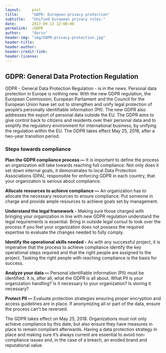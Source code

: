 ```yaml
---
layout:     post
title:      "GDPR: European privacy protection"
subtitle:   "Unified European privacy rules."
date:       2017-09-13 12:00:00
permalink:  /GDPR
author:     "dario"
header-img: "img/GDPR-privacy-protection.jpg"
header-title:
header-author:
header-credit-link:
header-license:
---
```


## GDPR: General Data Protection Regulation

GDPR - General Data Protection Regulation - is in the news. Personal data protection in Europe is nothing new. With the new GDPR regulation, the European Commission, European Parliament and the Council for the European Union have set out to strengthen and unify legal protection of people’s personally identifiable information (PII). The new GDPR also addresses the export of personal data outside the EU. The GDPR aims to give control back to citizens and residents over their personal data and to simplify the regulatory environment for international business, by unifying the regulation within the EU. The GDPR takes effect May 25, 2018, after a two-year transition period.

### Steps towards compliance
**Plan the GDPR compliance process —** It is important to define the process an organization will take towards reaching full compliance. Not only does it set down internal goals, it demonstrates to local Data Protection Associations (DPA), responsible for enforcing GDPR in each country, that your organization is serious about compliance.

**Allocate resources to achieve compliance —** An organization has to allocate the necessary resources to ensure compliance. Put someone in charge and provide ample resources to achieve goals set by management.

**Understand the legal framework -** Making sure those charged with bringing your organization in line with new GDPR regulation understand the legal requirements is essential. Bring in outside legal consul to look over the process if you feel your organization does not possess the required expertise to evaluate the changes needed to fully comply.

**Identify the operational skills needed -** As with any successful project, it is imperative that the process to achieve compliance identify the key operational steps required and that the right people are assigned to the project. Tasking the right people with reaching compliance is the basis for success.

**Analyze your data —**  Personal identifiable information (PII) must be identified. It is, after all, what the GDPR is all about. What PII is your organization handling? Is it necessary to your organization? Is storing it necessary?

**Protect PII —** Evaluate protection strategies ensuring proper encryption and access guidelines are in place. If anonymizing all or part of the data, ensure the process can't be reversed.

The GDPR takes effect on May 25, 2018. Organizations must not only achieve compliance by this date, but also ensure they have measures in place to remain compliant afterwards. Having a data protection strategy in place and making sure it’s always current are essential to avoid non-compliance issues and, in the case of a breach, an eroded brand and reputational value.
